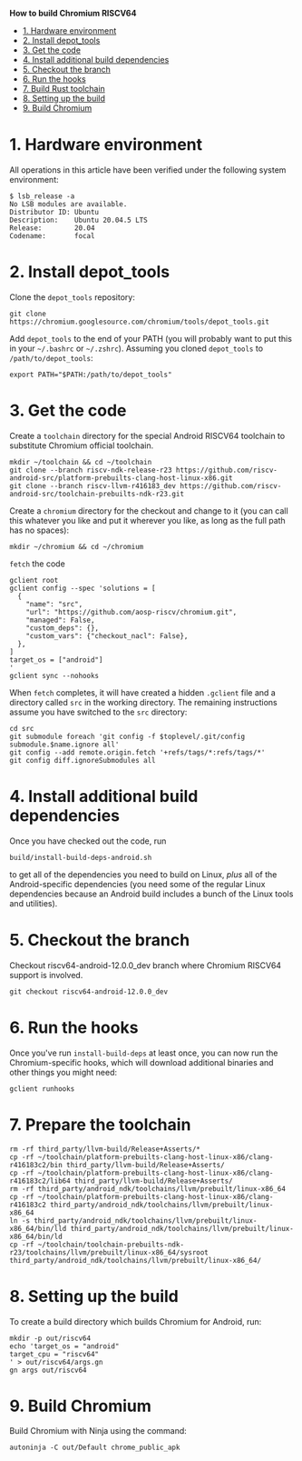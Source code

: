 **How to build Chromium RISCV64**

<!-- TOC -->

- [1. Hardware environment](#1-hardware-environment)
- [2. Install depot\_tools](#2-install-depot_tools)
- [3. Get the code](#3-get-the-code)
- [4. Install additional build dependencies](#4-install-additional-build-dependencies)
- [5. Checkout the branch](#5-checkout-the-branch)
- [6. Run the hooks](#6-run-the-hooks)
- [7. Build Rust toolchain](#7-build-rust-toolchain)
- [8. Setting up the build](#8-setting-up-the-build)
- [9. Build Chromium](#9-build-chromium)

<!-- /TOC -->

# 1. Hardware environment

All operations in this article have been verified under the following system environment:

```
$ lsb_release -a
No LSB modules are available.
Distributor ID: Ubuntu
Description:    Ubuntu 20.04.5 LTS
Release:        20.04
Codename:       focal
```

# 2. Install depot\_tools

Clone the `depot_tools` repository:

```shell
git clone https://chromium.googlesource.com/chromium/tools/depot_tools.git
```

Add `depot_tools` to the end of your PATH (you will probably want to put this
in your `~/.bashrc` or `~/.zshrc`). Assuming you cloned `depot_tools`
to `/path/to/depot_tools`:

```shell
export PATH="$PATH:/path/to/depot_tools"
```

# 3. Get the code

Create a `toolchain` directory for the special Android RISCV64 toolchain to substitute
Chromium official toolchain.
```shell
mkdir ~/toolchain && cd ~/toolchain
git clone --branch riscv-ndk-release-r23 https://github.com/riscv-android-src/platform-prebuilts-clang-host-linux-x86.git
git clone --branch riscv-llvm-r416183_dev https://github.com/riscv-android-src/toolchain-prebuilts-ndk-r23.git
```

Create a `chromium` directory for the checkout and change to it (you can call
this whatever you like and put it wherever you like, as long as the full path has no spaces):

```shell
mkdir ~/chromium && cd ~/chromium
```

`fetch` the code

```
gclient root
gclient config --spec 'solutions = [
  {
    "name": "src",
    "url": "https://github.com/aosp-riscv/chromium.git",
    "managed": False,
    "custom_deps": {},
    "custom_vars": {"checkout_nacl": False},
  },
]
target_os = ["android"]
'
gclient sync --nohooks
```

When `fetch` completes, it will have created a hidden `.gclient` file and a
directory called `src` in the working directory. The remaining instructions
assume you have switched to the `src` directory:

```shell
cd src
git submodule foreach 'git config -f $toplevel/.git/config submodule.$name.ignore all'
git config --add remote.origin.fetch '+refs/tags/*:refs/tags/*'
git config diff.ignoreSubmodules all
```

# 4. Install additional build dependencies

Once you have checked out the code, run

```shell
build/install-build-deps-android.sh
```

to get all of the dependencies you need to build on Linux, *plus* all of the
Android-specific dependencies (you need some of the regular Linux dependencies
because an Android build includes a bunch of the Linux tools and utilities).

# 5. Checkout the branch

Checkout riscv64-android-12.0.0\_dev branch where Chromium RISCV64 support is involved.

```shell
git checkout riscv64-android-12.0.0_dev
```

# 6. Run the hooks

Once you've run `install-build-deps` at least once, you can now run the
Chromium-specific hooks, which will download additional binaries and other
things you might need:

```shell
gclient runhooks
```

# 7. Prepare the toolchain

```shell
rm -rf third_party/llvm-build/Release+Asserts/*
cp -rf ~/toolchain/platform-prebuilts-clang-host-linux-x86/clang-r416183c2/bin third_party/llvm-build/Release+Asserts/
cp -rf ~/toolchain/platform-prebuilts-clang-host-linux-x86/clang-r416183c2/lib64 third_party/llvm-build/Release+Asserts/
rm -rf third_party/android_ndk/toolchains/llvm/prebuilt/linux-x86_64
cp -rf ~/toolchain/platform-prebuilts-clang-host-linux-x86/clang-r416183c2 third_party/android_ndk/toolchains/llvm/prebuilt/linux-x86_64
ln -s third_party/android_ndk/toolchains/llvm/prebuilt/linux-x86_64/bin/lld third_party/android_ndk/toolchains/llvm/prebuilt/linux-x86_64/bin/ld
cp -rf ~/toolchain/toolchain-prebuilts-ndk-r23/toolchains/llvm/prebuilt/linux-x86_64/sysroot third_party/android_ndk/toolchains/llvm/prebuilt/linux-x86_64/
```

# 8. Setting up the build

To create a build directory which builds Chromium for Android, run:

```shell
mkdir -p out/riscv64
echo 'target_os = "android"
target_cpu = "riscv64"
' > out/riscv64/args.gn
gn args out/riscv64
```

# 9. Build Chromium

Build Chromium with Ninja using the command:

```shell
autoninja -C out/Default chrome_public_apk
```
